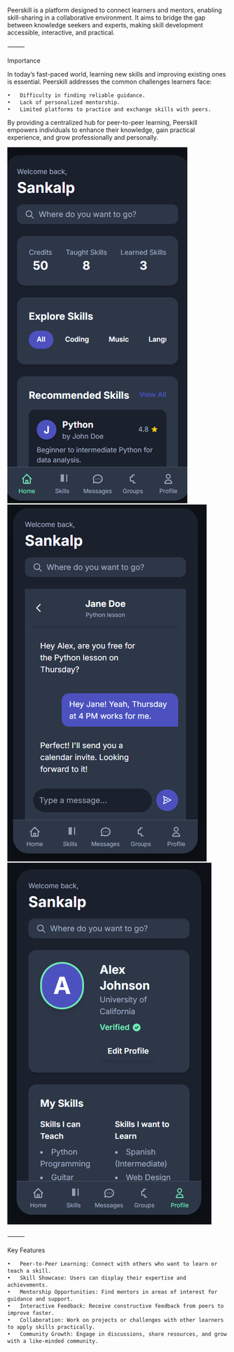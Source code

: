 Peerskill is a platform designed to connect learners and mentors, enabling skill-sharing in a collaborative environment. It aims to bridge the gap between knowledge seekers and experts, making skill development accessible, interactive, and practical.

⸻

Importance

In today’s fast-paced world, learning new skills and improving existing ones is essential. Peerskill addresses the common challenges learners face:

	•	Difficulty in finding reliable guidance.
	•	Lack of personalized mentorship.
	•	Limited platforms to practice and exchange skills with peers.

By providing a centralized hub for peer-to-peer learning, Peerskill empowers individuals to enhance their knowledge, gain practical experience, and grow professionally and personally.

![Hero](images/HERO.png)
![Chat](images/Chat.png)
![Profile](images/Profile.png)

⸻

Key Features

	•	Peer-to-Peer Learning: Connect with others who want to learn or teach a skill.
	•	Skill Showcase: Users can display their expertise and achievements.
	•	Mentorship Opportunities: Find mentors in areas of interest for guidance and support.
	•	Interactive Feedback: Receive constructive feedback from peers to improve faster.
	•	Collaboration: Work on projects or challenges with other learners to apply skills practically.
	•	Community Growth: Engage in discussions, share resources, and grow with a like-minded community.
